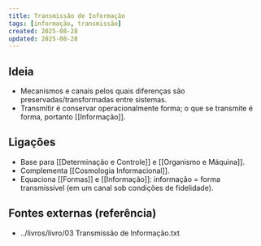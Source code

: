 ```yaml
---
title: Transmissão de Informação
tags: [informação, transmissão]
created: 2025-08-28
updated: 2025-08-28
---
```


## Ideia
- Mecanismos e canais pelos quais diferenças são preservadas/transformadas entre sistemas.
- Transmitir é conservar operacionalmente forma; o que se transmite é forma, portanto [[Informação]].

## Ligações
- Base para [[Determinação e Controle]] e [[Organismo e Máquina]].
- Complementa [[Cosmologia Informacional]].
- Equaciona [[Formas]] e [[Informação]]: informação = forma transmissível (em um canal sob condições de fidelidade).

## Fontes externas (referência)
- ../livros/livro/03 Transmissão de Informação.txt
